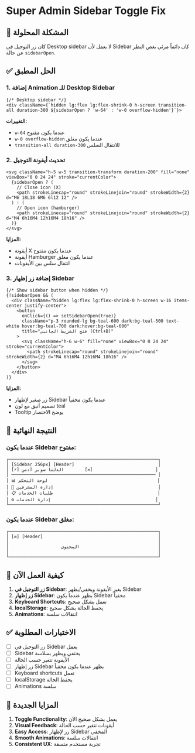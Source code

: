 # Super Admin Sidebar Toggle Fix

## 🐛 المشكلة المحلولة
كان زر التوجيل في Desktop sidebar لا يعمل لأن Sidebar كان دائماً مرئي بغض النظر عن حالة `sidebarOpen`.

## ✅ الحل المطبق

### 1. **إضافة Animation للـ Desktop Sidebar**
```tsx
{/* Desktop sidebar */}
<div className={`hidden lg:flex lg:flex-shrink-0 h-screen transition-all duration-300 ${sidebarOpen ? 'w-64' : 'w-0 overflow-hidden'}`}>
```

**التغييرات:**
- `w-64` عندما يكون مفتوح
- `w-0 overflow-hidden` عندما يكون مغلق
- `transition-all duration-300` للانتقال السلس

### 2. **تحديث أيقونة التوجيل**
```tsx
<svg className="h-5 w-5 transition-transform duration-200" fill="none" viewBox="0 0 24 24" stroke="currentColor">
  {sidebarOpen ? (
    // Close icon (X)
    <path strokeLinecap="round" strokeLinejoin="round" strokeWidth={2} d="M6 18L18 6M6 6l12 12" />
  ) : (
    // Open icon (hamburger)
    <path strokeLinecap="round" strokeLinejoin="round" strokeWidth={2} d="M4 6h16M4 12h16M4 18h16" />
  )}
</svg>
```

**المزايا:**
- أيقونة X عندما يكون مفتوح
- أيقونة Hamburger عندما يكون مغلق
- انتقال سلس بين الأيقونات

### 3. **إضافة زر إظهار Sidebar**
```tsx
{/* Show sidebar button when hidden */}
{!sidebarOpen && (
  <div className="hidden lg:flex lg:flex-shrink-0 h-screen w-16 items-center justify-center">
    <button
      onClick={() => setSidebarOpen(true)}
      className="p-3 rounded-lg bg-teal-600 dark:bg-teal-500 text-white hover:bg-teal-700 dark:hover:bg-teal-600"
      title="فتح الشريط الجانبي (Ctrl+B)"
    >
      <svg className="h-6 w-6" fill="none" viewBox="0 0 24 24" stroke="currentColor">
        <path strokeLinecap="round" strokeLinejoin="round" strokeWidth={2} d="M4 6h16M4 12h16M4 18h16" />
      </svg>
    </button>
  </div>
)}
```

**المزايا:**
- زر صغير لإظهار Sidebar عندما يكون مخفياً
- تصميم أنيق مع لون teal
- Tooltip يوضح الاختصار

## 🎯 النتيجة النهائية

### **عندما يكون Sidebar مفتوح:**
```
┌─────────────────────────────────────────────────────────┐
│ [Sidebar 256px] [Header]                                │
│ [⚡] الدلتا سوبر أدمن        [✕]                        │
│ ─────────────────────────────────────────────────────── │
│ 📊 لوحة التحكم                                          │
│ 👥 إدارة المشرفين                                        │
│ 📋 طلبات الخدمات                                        │
│ ⚙️ إدارة الخدمات                                        │
└─────────────────────────────────────────────────────────┘
```

### **عندما يكون Sidebar مغلق:**
```
┌─────────────────────────────────────────────────────────┐
│ [≡] [Header]                                            │
│                                                         │
│                    المحتوى                              │
│                                                         │
└─────────────────────────────────────────────────────────┘
```

## 🔄 كيفية العمل الآن

1. **زر التوجيل في Sidebar**: يغير الأيقونة ويخفي/يظهر Sidebar
2. **زر إظهار Sidebar**: يظهر عندما يكون Sidebar مخفياً
3. **Keyboard Shortcuts**: تعمل بشكل صحيح
4. **localStorage**: يحفظ الحالة بشكل صحيح
5. **Animations**: انتقالات سلسة

## ✅ الاختبارات المطلوبة

- [ ] زر التوجيل في Sidebar يعمل
- [ ] Sidebar يختفي ويظهر بسلاسة
- [ ] الأيقونة تتغير حسب الحالة
- [ ] زر إظهار Sidebar يظهر عندما يكون مخفياً
- [ ] Keyboard shortcuts تعمل
- [ ] localStorage يحفظ الحالة
- [ ] Animations سلسة

## 🎨 المزايا الجديدة

1. **Toggle Functionality**: يعمل بشكل صحيح الآن
2. **Visual Feedback**: أيقونات تتغير حسب الحالة
3. **Easy Access**: زر لإظهار Sidebar المخفي
4. **Smooth Animations**: انتقالات سلسة
5. **Consistent UX**: تجربة مستخدم متسقة
